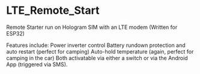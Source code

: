 # LTE_Remote_Start
Remote Starter run on Hologram SIM with an LTE modem (Written for ESP32)

Features include:
  Power inverter control
  Battery rundown protection and auto restart (perfect for camping)
  Auto-hold temperature (again, perfect for camping in the car)
  Both activatable via either a switch or via the Android App (triggered via SMS).
